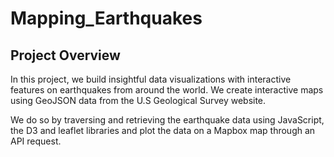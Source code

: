 # Mapping_Earthquakes

## Project Overview

In this project, we build insightful data visualizations with interactive features on earthquakes from around the world. We create interactive maps using GeoJSON data from the U.S Geological Survey website. 

We do so by traversing and retrieving the earthquake data using JavaScript, the D3 and leaflet libraries and plot the data on a Mapbox map through an API request. 
